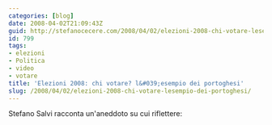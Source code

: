 ```yaml
---
categories: [blog]
date: 2008-04-02T21:09:43Z
guid: http://stefanocecere.com/2008/04/02/elezioni-2008-chi-votare-lesempio-dei-portoghesi/
id: 799
tags:
- elezioni
- Politica
- video
- votare
title: 'Elezioni 2008: chi votare? l&#039;esempio dei portoghesi'
slug: /2008/04/02/elezioni-2008-chi-votare-lesempio-dei-portoghesi/
---
```


Stefano Salvi racconta un'aneddoto su cui riflettere: